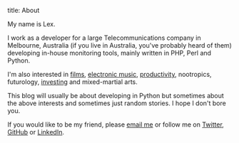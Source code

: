 title: About

My name is Lex.

I work as a developer for a large Telecommunications company in Melbourne, Australia (if you live in Australia, you've probably heard of them) developing in-house monitoring tools, mainly written in PHP, Perl and Python.

I'm also interested in [films](http://www.imdb.com/list/ONC8vcKMIs4/), [electronic music](http://5-footnothing.bandcamp.com/), [productivity](http://www.justtwotasks.com), nootropics, futurology, [investing](http://www.magicranker.com) and mixed-martial arts.

This blog will usually be about developing in Python but sometimes about the above interests and sometimes just random stories. I hope I don't bore you.

If you would like to be my friend, please [email me](lextoumbourou@gmail.com) or follow me on [Twitter](http://twitter.com/lexandstuff), [GitHub](http://github.com/lextoumbourou) or [LinkedIn](http://www.linkedin.com/in/lextoumbourou).
